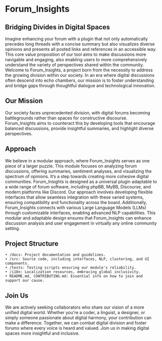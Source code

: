 # Forum_Insights
## Bridging Divides in Digital Spaces

Imagine enhancing your forum with a plugin that not only automatically precedes long threads with a concise summary but also visualizes diverse opinions and presents all posted links and references in an accessible way. This core value proposition of our tool aims to make discussions more navigable and engaging, also enabling users to more comprehensively understand the variety of perspectives shared within the community. 
Welcome to Forum_Insights, a project born from the necessity to address the growing division within our society. In an era where digital discussions often descend into echo chambers, our mission is to foster understanding and bridge gaps through thoughtful dialogue and technological innovation.
## Our Mission
Our society faces unprecedented division, with digital forums becoming battlegrounds rather than spaces for constructive discourse. Forum_Insights aims to counteract this by developing tools that encourage balanced discussions, provide insightful summaries, and highlight diverse perspectives.
## Approach
We believe in a modular approach, where Forum_Insights serves as one piece of a larger puzzle. This module focuses on analyzing forum discussions, offering summaries, sentiment analyses, and visualizing the spectrum of opinions. It’s a step towards creating more cohesive digital communities.
Forum_Insights is designed as a universal plugin adaptable to a wide range of forum software, including phpBB, MyBB, Discourse, and modern platforms like Discord. Our approach involves developing flexible interfaces that allow seamless integration with these varied systems, ensuring compatibility and functionality across the board. Additionally, Forum_Insights connects with various Large Language Models (LLMs) through customizable interfaces, enabling advanced NLP capabilities. This modular and adaptable design ensures that Forum_Insights can enhance discussion analysis and user engagement in virtually any online community setting. 
## Project Structure
    • /docs: Project documentation and guidelines.
    • /src: Source code, including interfaces, NLP, clustering, and UI components.
    • /tests: Testing scripts ensuring our module's reliability.
    • /i18n: Localization resources, embracing global inclusivity.
    • README.md, CONTRIBUTING.md: Essential info on how to join and support our cause.
## Join Us
We are actively seeking collaborators who share our vision of a more unified digital world. Whether you're a coder, a linguist, a designer, or simply someone passionate about digital harmony, your contribution can make a difference.
Together, we can combat digital division and foster forums where every voice is heard and valued. Join us in making digital spaces more insightful and inclusive.
